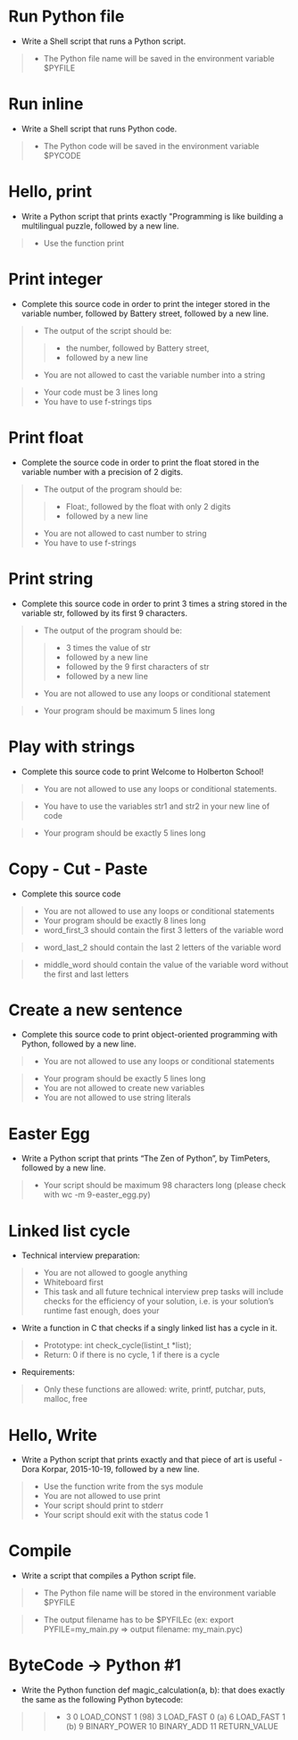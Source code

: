 # Run Python file
* Write a Shell script that runs a Python script.
> * The Python file name will be saved in the environment variable $PYFILE


# Run inline
* Write a Shell script that runs Python code.
> * The Python code will be saved in the environment variable $PYCODE


# Hello, print
* Write a Python script that prints exactly "Programming is like building a multilingual puzzle, followed by a new line.

> * Use the function print

# Print integer
* Complete this source code in order to print the integer stored in the variable number, followed by Battery street, followed by a new line.

> * The output of the script should be:
> > * the number, followed by Battery street,
> > * followed by a new line
> * You are not allowed to cast the variable number into a string

> * Your code must be 3 lines long
> * You have to use f-strings tips

# Print float
* Complete the source code in order to print the float stored in the variable number with a precision of 2 digits.

> * The output of the program should be:
> > * Float:, followed by the float with only 2 digits
> > * followed by a new line
> * You are not allowed to cast number to string
> * You have to use f-strings

# Print string
* Complete this source code in order to print 3 times a string stored in the variable str, followed by its first 9 characters.
> * The output of the program should be:
> > * 3 times the value of str
> > * followed by a new line
> > * followed by the 9 first characters of str
> > * followed by a new line
> * You are not allowed to use any loops or conditional statement

> * Your program should be maximum 5 lines long

# Play with strings
* Complete this source code to print Welcome to Holberton School!

> * You are not allowed to use any loops or conditional statements.

> * You have to use the variables str1 and str2 in your new line of code

> * Your program should be exactly 5 lines long

#  Copy - Cut - Paste
* Complete this source code
> * You are not allowed to use any loops or conditional statements
> * Your program should be exactly 8 lines long
> * word_first_3 should contain the first 3 letters of the variable word

> * word_last_2 should contain the last 2 letters of the variable word

> * middle_word should contain the value of the variable word without the first and last letters


#  Create a new sentence
* Complete this source code to print object-oriented programming with Python, followed by a new line.

> * You are not allowed to use any loops or conditional statements

> * Your program should be exactly 5 lines long
> * You are not allowed to create new variables
> * You are not allowed to use string literals

# Easter Egg
* Write a Python script that prints “The Zen of Python”, by TimPeters, followed by a new line.

> * Your script should be maximum 98 characters long (please check with wc -m 9-easter_egg.py)


# Linked list cycle
* Technical interview preparation:
> * You are not allowed to google anything
> * Whiteboard first
> * This task and all future technical interview prep tasks will include checks for the efficiency of your solution, i.e. is your solution’s runtime fast enough, does your

* Write a function in C that checks if a singly linked list has a cycle in it.

> * Prototype: int check_cycle(listint_t *list);
> * Return: 0 if there is no cycle, 1 if there is a cycle
* Requirements:
> * Only these functions are allowed: write, printf, putchar, puts, malloc, free


# Hello, Write
* Write a Python script that prints exactly and that piece of art is useful - Dora Korpar, 2015-10-19, followed by a new line.

> * Use the function write from the sys module
> * You are not allowed to use print
> * Your script should print to stderr
> * Your script should exit with the status code 1

# Compile
* Write a script that compiles a Python script file.
> * The Python file name will be stored in the environment variable $PYFILE

> * The output filename has to be $PYFILEc (ex: export PYFILE=my_main.py => output filename: my_main.pyc)


# ByteCode -> Python #1
* Write the Python function def magic_calculation(a, b): that does exactly the same as the following Python bytecode:

> > *  3           0 LOAD_CONST               1 (98)
              3 LOAD_FAST                0 (a)
              6 LOAD_FAST                1 (b)
              9 BINARY_POWER
             10 BINARY_ADD
             11 RETURN_VALUE






































